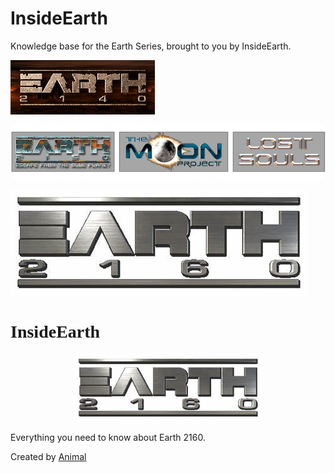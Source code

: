 # InsideEarth

Knowledge base for the Earth Series, brought to you by InsideEarth.

![Earth2140 Logo](images/Earth2140_Header.jpg)

![Earth2150 Logo](images/E2150-header.png)

![Earth2160 Logo](images/E2160_Header.png)

<body>
		<h1 style = "font-family:cornerstone">InsideEarth</h1>
		<center><a href="http://earth2160.insideearth.info"><img src="images/E2160_Header.png" height="108" width="300"/></a></center>
		<p>Everything you need to know about Earth 2160.</p>

</body>


Created by [Animal](https://www.youtube.com/channel/UCiVBYjeLsPCwPLI1GiSKBfw)

